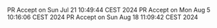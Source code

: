 PR Accept on Sun Jul 21 10:49:44 CEST 2024
PR Accept on Mon Aug  5 10:16:06 CEST 2024
PR Accept on Sun Aug 18 11:09:42 CEST 2024
